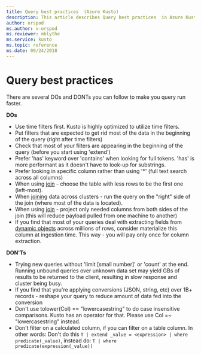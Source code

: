 ```yaml
---
title: Query best practices  (Azure Kusto)
description: This article describes Query best practices  in Azure Kusto.
author: orspod
ms.author: v-orspod
ms.reviewer: mblythe
ms.service: kusto
ms.topic: reference
ms.date: 09/24/2018
---
```

# Query best practices 

There are several DOs and DONTs you can follow to make you query run faster.

**DOs**

-	Use time filters first. Kusto is highly optimized to utilize time filters.
-	Put filters that are expected to get rid most of the data in the beginning of the query (right after time filters)
-	Check that most of your filters are appearing in the beginning of the query (before you start using 'extend') 
-	Prefer 'has' keyword over 'contains' when looking for full tokens. 'has' is more performant as it doesn't have to look-up for substrings.
-	Prefer looking in specific column rather than using '*' (full text search across all columns)
-	When using [join](./joinoperator.md) - choose the table with less rows to be the first one (left-most). 
-   When [joining](./joinoperator.md) data across clusters - run the query on the "right" side of the join (where most of the data is located).
-   When using [join](./joinoperator.md) - project only needed columns from both sides of the join (this will reduce payload pulled from one machine to another)
-   If you find that most of your queries deal with extracting fields from [dynamic objects](./scalar-data-types/dynamic.md) across millions of rows, consider
materialize this column at ingestion time. This way - you will pay only once for column extraction.  

**DON'Ts**

-	Trying new queries without 'limit [small number]' or 'count' at the end. 
    Running unbound queries over unknown data set may yield GBs of results to be returned to the client, resulting in slow response and cluster being busy.
-	If you find that you're applying conversions (JSON, string, etc) over 1B+ records - reshape your query to reduce amount of data fed into the conversion
-	Don't use tolower(Col) == "lowercasestring" to do case insensitive comparisons. Kusto has an operator for that. Please use Col =~ "lowercasestring" instead.
-   Don't filter on a calculated column, if you can filter on a table column. In other words: Don't do this `T | extend _value = <expression> | where predicate(_value)`, instead do: `T | where predicate(expression(_value))`